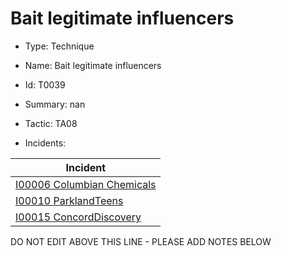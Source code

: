 # Bait legitimate influencers

* Type: Technique

* Name: Bait legitimate influencers

* Id: T0039

* Summary: nan

* Tactic: TA08

* Incidents:

| Incident |
| --------- |
| [I00006 Columbian Chemicals](../incidents/I00006.md) |
| [I00010 ParklandTeens](../incidents/I00010.md) |
| [I00015 ConcordDiscovery](../incidents/I00015.md) |

DO NOT EDIT ABOVE THIS LINE - PLEASE ADD NOTES BELOW